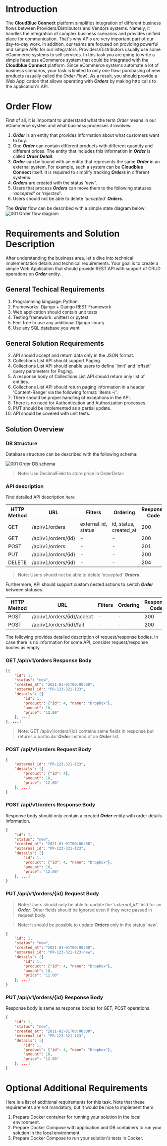 # Introduction
The **CloudBlue Connect** platform simplifies integration of different business flows between Providers/Distributors and Vendors systems. Namely, it handles the integration of complex business scenarios and provides unified place for communication. That's why APIs are very important part of our day-to-day work. In addition, our teams are focused on providing powerful and simple APIs for our integrators. Providers/Distributors usually use some eCommerce systems to sell services. In this task you are going to write a simple headless eCommerce system that could be integrated with the **Cloudblue Connect** platform. Since eCommerce systems automate a lot of business scenarios, your task is limited to only one flow: purchasing of new products (usually called the *Order Flow*). As a result, you should provide a Web Application that allows operating with ***Orders*** by making http calls to the application's API.

# Order Flow
First of all, it is important to understand what the term *Order* means in our eCommerce system and what business processes it involves:
1. ***Order*** is an entity that provides information about what customers want to buy.
2. One ***Order*** can contain different products with different quantity and different prices. The entity that includes this information in ***Order*** is called ***Order Detail***.
3. ***Order*** can be bound with an entity that represents the same ***Order*** in an external system. For example, such a system can be **Cloudblue Connect** itself. It is required to simplify tracking ***Orders*** in different systems.
4. ***Orders*** are created with the status *'new'*.
5. Users that process ***Orders*** can move them to the following statuses: *'accepted'* or *'rejected'*.
6. Users should not be able to delete *'accepted'* ***Orders***.

The ***Order*** flow can be described with a simple state diagram below:
![001 Order flow diagram](/assets/001_order_flow/001_order_flow_diagram.png)

# Requirements and Solution Description
After understanding the business area, let's dive into technical implementation details and technical requirements.
Your goal is to create a simple Web Application that should provide REST API with support of CRUD operations on ***Order*** entity.

## General Techical Requirements
1. Programming language: Python
2. Frameworks: Django + Django REST Framework
3. Web application should contain unit tests
4. Testing framework: unittest or pytest
3. Feel free to use any additional Django library
4. Use any SQL database you want

## General Solution Requirements
2. API should accept and return data only in the JSON format.
2. Collections List API should support Paging.
3. Collections List API should enable users to define 'limit' and 'offset' query parameters for Paging.
4. A response body of Collections List API should return only list of entities.
5. Collections List API should return paging information in a header 'Content-Range' via the following format: 'items <from-number>-<to-number>/<total>'.
3. There should be proper handling of exceptions in the API.
4. There is no need for Authentication and Authorization processes.
5. PUT should be implemented as a partial update.
6. API should be covered with unit tests.

## Solution Overview

### DB Structure
Database structure can be described with the following schema:

![001 Order DB schema](/assets/001_order_flow/001_order_flow_db_schema.png)

> Note: Use DecimalField to store price in OrderDetail

### API description
Find detailed API description here

| HTTP Method | URL                 | Filters             | Ordering               | Response Code |
| ----------- | ----------------    | ------------------- | ---------------------- | ------------- |
| GET         | /api/v1/orders      | external_id, status | id, status, created_at | 200 |
| GET         | /api/v1/orders/{id} | - | - | 200 |
| POST        | /api/v1/orders      | - | - | 201 |
| PUT         | /api/v1/orders/{id} | - | - | 200 |
| DELETE      | /api/v1/orders/{id} | - | - | 204 |

> Note: Users should not be able to delete *'accepted'* ***Orders***.

Furthermore, API should support custom nested actions to switch ***Order*** between statuses.

| HTTP Method | URL                 | Filters             | Ordering               | Response Code |
| ----------- | ----------------    | ------------------- | ---------------------- | ------------- |
| POST        | /api/v1/orders/{id}/accept      | - | - | 200 |
| POST        | /api/v1/orders/{id}/fail      | - | - | 200 |

The following provides detailed description of request/response bodies. In case there is no information for some API, consider request/response bodies as empty.

### GET /api/v1/orders Response Body
```json
[{
    "id": 1,
    "status": "new",
    "created_at": "2021-01-01T00:00:00",
    "external_id": "PR-123-321-123",
    "details": [{
        "id": 1,
        "product": {"id": 4, "name": "Dropbox"},
        "amount": 10,
        "price": "12.00"
    }, ...]
}, ...]
```

> Note: GET /api/v1/orders/{id} contains same fields in response but returns a particular ***Order*** instead of an ***Order*** list.

### POST /api/v1/orders Request Body
```json
{
    "external_id": "PR-123-321-123",
    "details": [{
        "product": {"id": 4},
        "amount": 10,
        "price": "12.00"
    }, ...]
}
```

### POST /api/v1/orders Response Body
Response body should only contain a created ***Order*** entity with order details information.
```json
{
    "id": 1,
    "status": "new",
    "created_at": "2021-01-01T00:00:00",
    "external_id": "PR-123-321-123",
    "details": [{
        "id": 1,
        "product": {"id": 4, "name": "Dropbox"},
        "amount": 10,
        "price": "12.00"
    }, ...]
}
```

### PUT /api/v1/orders/{id} Request Body
> Note: Users should only be able to update the *'external_id'* field for an ***Order***. Other fields should be ignored even if they were passed in request body.

> Note: It should be possible to update ***Orders*** only in the status '*new*'.

```json
{
    "id": 1,
    "status": "new",
    "created_at": "2021-01-01T00:00:00",
    "external_id": "PR-123-321-123-new",
    "details": [{
        "id": 1,
        "product": {"id": 4, "name": "Dropbox"},
        "amount": 10,
        "price": "12.00"
    }, ...]
}
```

### PUT /api/v1/orders/{id} Response Body
Response body is same as response bodies for GET, POST operations.

```json
{
    "id": 1,
    "status": "new",
    "created_at": "2021-01-01T00:00:00",
    "external_id": "PR-123-321-123",
    "details": [{
        "id": 1,
        "product": {"id": 4, "name": "Dropbox"},
        "amount": 10,
        "price": "12.00"
    }, ...]
}
```

# Optional Additional Requirements
Here is a list of additional requirements for this task. Note that these requirements are not mandatory, but it would be nice to implement them:

1. Prepare Docker container for running your solution in the local environment.
2. Prepare Docker Compose with application and DB containers to run your solution in the local environment.
3. Prepare Docker Compose to run your solution's tests in Docker.
    
